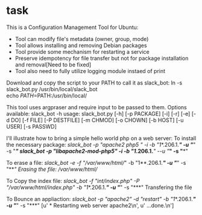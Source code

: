 # task

This is a Configuration Management Tool for Ubuntu:
* Tool can modify file's metadata (owner, group, mode)
* Tool allows installing and removing Debian packages 
* Tool provide some mechanism for restarting a service
* Preserve idempotency for file transfer but not for package installation and removal[Need to be fixed]
* Tool also need to fully utilize logging module instaed of print

Download and copy the script to your PATH to call it as slack_bot:
  ln -s slack_bot.py /usr/bin/local/slack_bot  
  echo $PATH=$PATH:/usr/bin/local/

This tool uses argpraser and require input to be passed to them. Options available:
slack_bot -h
usage: slack_bot.py [-h] [-p PACKAGE] [-i] [-r] [-e] [-d DO] [-f FILE]
                    [-P DESTFILE] [-m CHMOD] [-o CHOWN] [-b HOST] [-u USER]
                    [-s PASSWD]



I'll illustrate how to bring a simple hello world php on a web server:
To install the necessary package:
  *slack_bot -p "apache2 php5 " -i -b "1**.206.1.***" -u "***" -s "***"
  *slack_bot -p "libapache2-mod-php5" -i -b "1**.206.1.***" --u "***" -s "***"

To erase a file:
 *slack_bot -e -f "/var/www/html/*" -b "1**.206.1.***" -u "***" -s "***"
 Erasing the file: /var/www/html/*

To Copy the index file:
 *slack_bot -f "int/index.php" -P "/var/www/html/index.php" -b "1**.206.1.***" -u "***" -s "***"
 Transfering the file

To Bounce an appliaction:
 *slack_bot -p "apache2" -d "restart" -b "1**.206.1.***" -u "***" -s "***"
 [u' * Restarting web server apache2\n', u'   ...done.\n']
